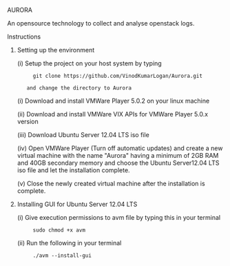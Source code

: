 AURORA				

An opensource technology to collect and analyse openstack logs.

Instructions

1. Setting up the environment

	(i)	  Setup the project on your host system by typing

			git clone https://github.com/VinodKumarLogan/Aurora.git

		  and change the directory to Aurora

	(i)   Download and install VMWare Player 5.0.2 on your linux machine

	(ii)  Download and install VMWare VIX APIs for VMWare Player 5.0.x version

	(iii) Download Ubuntu Server 12.04 LTS iso file

	(iv)  Open VMWare Player (Turn off automatic updates) and create a new virtual machine
		  with the name "Aurora" having a minimum of 2GB RAM and 40GB secondary memory and 
		  choose the Ubuntu Server12.04 LTS iso file and let the installation complete.

	(v)   Close the newly created virtual machine after the installation is complete.

2. Installing GUI for Ubuntu Server 12.04 LTS

	(i)   Give execution permissions to avm file by typing this in your terminal 
			
			sudo chmod +x avm

	(ii)  Run the following in your terminal
			
			./avm --install-gui
